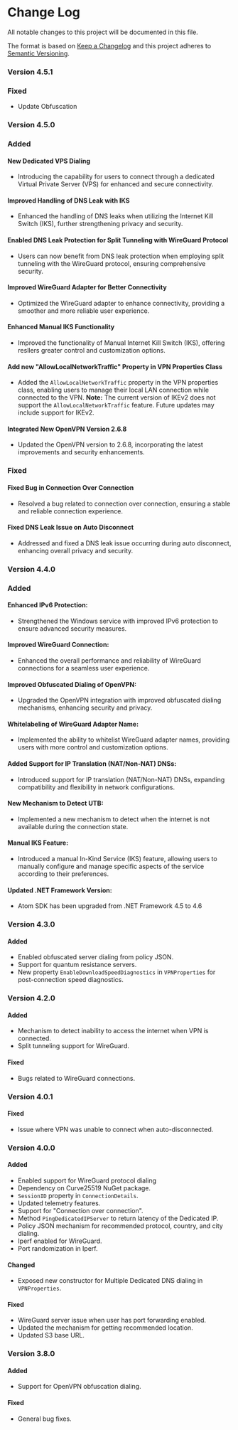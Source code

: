 # Change Log
All notable changes to this project will be documented in this file.
 
The format is based on [Keep a Changelog](http://keepachangelog.com/)
and this project adheres to [Semantic Versioning](http://semver.org/).

### Version 4.5.1

### Fixed
- Update Obfuscation

### Version 4.5.0

### Added

#### New Dedicated VPS Dialing
- Introducing the capability for users to connect through a dedicated Virtual Private Server (VPS) for enhanced and secure connectivity.

#### Improved Handling of DNS Leak with IKS
- Enhanced the handling of DNS leaks when utilizing the Internet Kill Switch (IKS), further strengthening privacy and security.

#### Enabled DNS Leak Protection for Split Tunneling with WireGuard Protocol
- Users can now benefit from DNS leak protection when employing split tunneling with the WireGuard protocol, ensuring comprehensive security.

#### Improved WireGuard Adapter for Better Connectivity
- Optimized the WireGuard adapter to enhance connectivity, providing a smoother and more reliable user experience.

#### Enhanced Manual IKS Functionality
- Improved the functionality of Manual Internet Kill Switch (IKS), offering resllers greater control and customization options.

#### Add new "AllowLocalNetworkTraffic" Property in VPN Properties Class
- Added the `AllowLocalNetworkTraffic` property in the VPN properties class, enabling users to manage their local LAN connection while connected to the VPN.
**Note:**
The current version of IKEv2 does not support the `AllowLocalNetworkTraffic` feature. Future updates may include support for IKEv2.

#### Integrated New OpenVPN Version 2.6.8
- Updated the OpenVPN version to 2.6.8, incorporating the latest improvements and security enhancements.

### Fixed

#### Fixed Bug in Connection Over Connection
- Resolved a bug related to connection over connection, ensuring a stable and reliable connection experience.

#### Fixed DNS Leak Issue on Auto Disconnect
- Addressed and fixed a DNS leak issue occurring during auto disconnect, enhancing overall privacy and security.

### Version 4.4.0

### Added

#### Enhanced IPv6 Protection:
- Strengthened the Windows service with improved IPv6 protection to ensure advanced security measures.

#### Improved WireGuard Connection:
- Enhanced the overall performance and reliability of WireGuard connections for a seamless user experience.

#### Improved Obfuscated Dialing of OpenVPN:
- Upgraded the OpenVPN integration with improved obfuscated dialing mechanisms, enhancing security and privacy.

#### Whitelabeling of WireGuard Adapter Name:
- Implemented the ability to whitelist WireGuard adapter names, providing users with more control and customization options.

#### Added Support for IP Translation (NAT/Non-NAT) DNSs:
- Introduced support for IP translation (NAT/Non-NAT) DNSs, expanding compatibility and flexibility in network configurations.

#### New Mechanism to Detect UTB:
- Implemented a new mechanism to detect when the internet is not available during the connection state.

#### Manual IKS Feature:
- Introduced a manual In-Kind Service (IKS) feature, allowing users to manually configure and manage specific aspects of the service according to their preferences.

#### Updated .NET Framework Version:
- Atom SDK has been upgraded from .NET Framework 4.5 to 4.6

### Version 4.3.0

#### Added
- Enabled obfuscated server dialing from policy JSON.
- Support for quantum resistance servers.
- New property `EnableDownloadSpeedDiagnostics` in `VPNProperties` for post-connection speed diagnostics.

### Version 4.2.0

#### Added
- Mechanism to detect inability to access the internet when VPN is connected.
- Split tunneling support for WireGuard.

#### Fixed
- Bugs related to WireGuard connections.

### Version 4.0.1

#### Fixed
- Issue where VPN was unable to connect when auto-disconnected.

### Version 4.0.0

#### Added
- Enabled support for WireGuard protocol dialing
- Dependency on Curve25519 NuGet package.
- `SessionID` property in `ConnectionDetails`.
- Updated telemetry features.
- Support for "Connection over connection".
- Method `PingDedicatedIPServer` to return latency of the Dedicated IP.
- Policy JSON mechanism for recommended protocol, country, and city dialing.
- Iperf enabled for WireGuard.
- Port randomization in Iperf.

#### Changed
- Exposed new constructor for Multiple Dedicated DNS dialing in `VPNProperties`.

#### Fixed
- WireGuard server issue when user has port forwarding enabled.
- Updated the mechanism for getting recommended location.
- Updated S3 base URL.

### Version 3.8.0

#### Added
- Support for OpenVPN obfuscation dialing.
  
#### Fixed
- General bug fixes.
